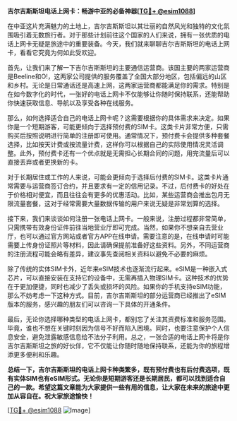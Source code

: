 **吉尔吉斯斯坦电话上网卡：畅游中亚的必备神器[[TG💪+ @esim1088](https://t.me/s/esim1088)]**

在中亚这片充满魅力的土地上，吉尔吉斯斯坦以其壮丽的自然风光和独特的文化氛围吸引着无数旅行者。对于那些计划前往这个国家的人们来说，拥有一张优质的电话上网卡无疑是旅途中的重要装备。今天，我们就来聊聊吉尔吉斯斯坦的电话上网卡，看看它究竟为何如此受欢迎。

首先，让我们来了解一下吉尔吉斯斯坦的主要通信运营商。该国主要的两家运营商是Beeline和O!，这两家公司提供的服务覆盖了全国大部分地区，包括偏远的山区和乡村。无论是日常通话还是高速上网，这两家运营商都能满足你的需求。特别是在如今数字化的时代，一张好的电话上网卡不仅能够让你随时保持联系，还能帮助你快速获取信息、导航以及享受各种在线服务。

那么，如何选择适合自己的电话上网卡呢？这需要根据你的具体需求来决定。如果你是一个短期游客，可能更倾向于选择预付费的SIM卡。这类卡片非常方便，只需购买后按照说明进行简单的注册即可使用。通常情况下，预付费卡会提供多种套餐选择，比如按天计费或按流量计费，这样你可以根据自己的实际使用情况灵活调整。此外，预付费卡还有一个优点就是无需担心长期合同的问题，用完流量后可以直接丢弃或者更换新的卡。

对于长期居住或工作的人来说，可能会更倾向于选择后付费的SIM卡。这类卡片通常需要与运营商签订合约，并且要求有一定的信用记录。不过，后付费卡的好处在于价格相对便宜，而且往往会有更多的优惠活动。比如，某些运营商会推出包月无限流量套餐，这对于经常需要大量数据传输的用户来说无疑是非常划算的选择。

接下来，我们来谈谈如何注册一张电话上网卡。一般来说，注册过程都非常简单，只需携带有效身份证件前往当地营业厅即可完成。当然，如果你不想亲自去营业厅，也可以通过官方网站或者官方APP在线申请。需要注意的是，在线申请时可能需要上传身份证照片等材料，因此请确保提前准备好这些资料。另外，不同运营商的注册流程可能会略有差异，建议事先查阅相关资料以避免不必要的麻烦。

除了传统的实体SIM卡外，近年来eSIM技术也逐渐流行起来。eSIM是一种嵌入式芯片，可以直接安装在支持它的设备中，无需再插入物理SIM卡。这种技术的优势在于更加便捷，同时也减少了丢失或损坏的风险。如果你的手机支持eSIM功能，那么不妨考虑一下这种方式。目前，吉尔吉斯斯坦的部分运营商已经推出了eSIM版本的服务，感兴趣的朋友们可以咨询一下具体的开通条件。

最后，无论你选择哪种类型的电话上网卡，都别忘了关注其资费标准和服务范围。毕竟，谁也不想在关键时刻因为信号不好而陷入困境。同时，也要注意保护个人信息安全，避免泄露敏感信息给不法分子利用。总之，一张合适的电话上网卡将是你吉尔吉斯斯坦之旅的好伙伴，它不仅能让你随时随地保持联系，还能为你的旅程增添更多便利和乐趣。

**总结一下，吉尔吉斯斯坦的电话上网卡种类繁多，既有预付费也有后付费选项，既有实体SIM也有eSIM形式。无论你是短期游客还是长期居民，都可以找到适合自己的一款。希望这篇文章能为大家提供一些有用的信息，让大家在未来的旅途中更加从容自在。祝大家旅途愉快！**

[[TG💪+ @esim1088](https://t.me/s/esim1088) ![Image](https://i.postimg.cc/4NQfJmqS/Snipaste-2025-05-13-00-14-12.png)]